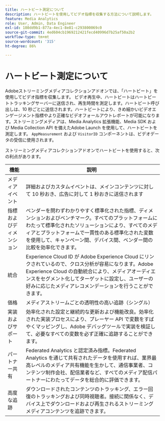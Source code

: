 ```yaml
---
title: ハートビート測定について
description: ハートビートを使用してビデオ指標を収集する方法について説明します。
feature: Media Analytics
role: User, Admin, Data Engineer
exl-id: 180dd9b1-877a-4ec1-8e81-c293800069c0
source-git-commit: 4ed604cb1969212421fecd40996d7b25af50a2b2
workflow-type: tm+mt
source-wordcount: '315'
ht-degree: 86%

---
```


# ハートビート測定について

Adobeストリーミングメディアコレクションアドオンでは、「ハートビート」を使用してビデオ指標を収集します。 ビデオ再生中、ハートビートはハートビートトラッキングサーバーに送信され、再生時間を測定します。ハートビート呼び出しは、10 秒ごとに送信されます。ハートビートにより、きめ細かいビデオエンゲージメント指標やより正確なビデオフォールアウトレポートが可能になります。ストリーミングメディアは、Media Analytics 拡張機能、Media SDK および Media Collection API を備えたAdobe Launch を使用して、ハートビートを測定します。 `AppMeasurement` および `VisitorID` コンポーネントは、ビデオデータの受信に使用されます。

ストリーミングメディアコレクションアドオンでハートビートを使用すると、次の利点があります。

| 機能 | 説明 |
|---|---|
| メディアイベント | 詳細およびカスタムイベントは、メインコンテンツに対して 10 秒おき、広告に対して 1 秒おきに送信されます |
| 指標およびディメンション | ベンダーを問わずわかりやすく標準化された指標、ディメンションおよびベンチマーク。すべてのプラットフォームにわたって標準化されたソリューションにより、すべてのメディアとプラットフォームで一貫性のある標準化された変数を使用して、キャンペーン間、デバイス間、ベンダー間の比較を効率化できます。 |
| 統合 | Experience Cloud ID が Adobe Experience Cloud にリンクされているので、クロス分析が容易になります。Adobe Experience Cloud の自動統合により、メディアオーディエンスをセグメント化してターゲットに設定し、ユーザーの好みに応じたメディアレコメンデーションを行うことができます。 |
| 価格  | メディアストリームごとの透明性の高い追跡（シングル） |
| 実装およびサポート | 効率化された設定と継続的な更新および機能改良。効率化された実装プロセスにより、プレーヤー API で変数をすばやくマッピングし、Adobe デバッグツールで実装を検証して、必要なすべての変数を必ず正確に追跡することができます。 |
| パートナー共有 | Federated Analytics と認定済み指標。Federated Analytics を通じて共有されたデータを使用すれば、業界最高レベルのメディア共有機能を生かして、通信事業者、コンテンツ制作会社、配信業者など、すべてのメディア配信パートナーにわたってデータを総合的に評価できます。 |
| 高度な追跡 | ダウンロードされたコンテンツのトラッキング、エラー回復のトラッキングおよび同時視聴者。接続に関係なく、デバイス上でダウンロードおよび再生されるストリーミングメディアコンテンツを追跡できます。 |
